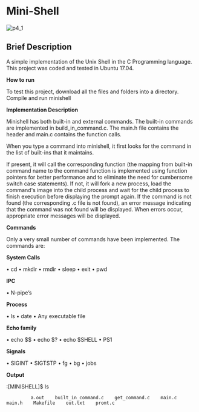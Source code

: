 
   # **Mini-Shell**

  ![p4_1](https://github.com/user-attachments/assets/9d886311-fb91-4f0d-99a5-d02c8af0d74f)

## **Brief Description**

A simple implementation of the Unix Shell in the C Programming language. This project was coded and tested in Ubuntu 17.04.

**How to run**

To test this project, download all the files and folders into a directory.
Compile and run minishell

**Implementation Description**

Minishell has both built-in and external commands. The built-in commands are implemented in build_in_command.c. The main.h file contains the header and main.c contains the function calls.

When you type a command into minishell, it first looks for the command in the list of built-ins that it maintains.

If present, it will call the corresponding function (the mapping from built-in command name to the command function is implemented using function pointers for better performance and to eliminate the need for cumbersome switch case statements).
If not, it will fork a new process, load the command's image into the child process and wait for the child process to finish execution before displaying the prompt again.
If the command is not found (the corresponding .c file is not found), an error message indicating that the command was not found will be displayed.
When errors occur, appropriate error messages will be displayed.

**Commands**

Only a very small number of commands have been implemented. The commands are:

**System Calls**

• cd
• mkdir
• rmdir
• sleep
• exit
• pwd

 **IPC**
 
• N-pipe’s

 **Process**
 
• ls
• date
• Any executable file

 **Echo family**
 
• echo $$
• echo $?
• echo $SHELL
• PS1

 **Signals**
 
• SIGINT
• SIGTSTP
• fg
• bg
• jobs

**Output**

:[MINISHELL]$ ls

             a.out    built_in_command.c    get_command.c    main.c    main.h    Makefile    out.txt    promt.c
